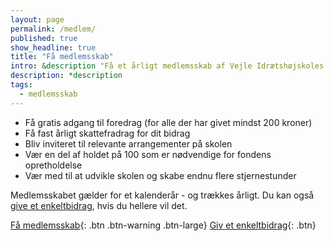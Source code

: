 ```yaml
---
layout: page
permalink: /medlem/
published: true
show_headline: true
title: "Få medlemsskab"
intro: &description "Få et årligt medlemsskab af Vejle Idrætshøjskoles fond og vær med til at sikre endnu flere stjernestunder på skolen."
description: *description
tags:
  - medlemsskab
---
```


- Få gratis adgang til foredrag (for alle der har givet mindst 200 kroner)
- Få fast årligt skattefradrag for dit bidrag
- Bliv inviteret til relevante arrangementer på skolen
- Vær en del af holdet på 100 som er nødvendige for fondens opretholdelse
- Vær med til at udvikle skolen og skabe endnu flere stjernestunder

Medlemsskabet gælder for et kalenderår - og trækkes årligt. Du kan også [give et enkeltbidrag](/bidrag/), hvis du hellere vil det.

[Få medlemsskab](/medlem/buy){: .btn .btn-warning .btn-large} [Giv et enkeltbidrag](/bidrag/buy){: .btn}
